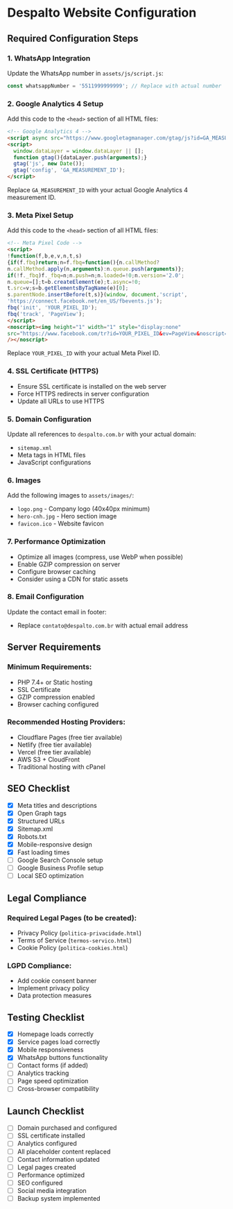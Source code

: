 # Despalto Website Configuration

## Required Configuration Steps

### 1. WhatsApp Integration
Update the WhatsApp number in `assets/js/script.js`:
```javascript
const whatsappNumber = '5511999999999'; // Replace with actual number
```

### 2. Google Analytics 4 Setup
Add this code to the `<head>` section of all HTML files:

```html
<!-- Google Analytics 4 -->
<script async src="https://www.googletagmanager.com/gtag/js?id=GA_MEASUREMENT_ID"></script>
<script>
  window.dataLayer = window.dataLayer || [];
  function gtag(){dataLayer.push(arguments);}
  gtag('js', new Date());
  gtag('config', 'GA_MEASUREMENT_ID');
</script>
```

Replace `GA_MEASUREMENT_ID` with your actual Google Analytics 4 measurement ID.

### 3. Meta Pixel Setup
Add this code to the `<head>` section of all HTML files:

```html
<!-- Meta Pixel Code -->
<script>
!function(f,b,e,v,n,t,s)
{if(f.fbq)return;n=f.fbq=function(){n.callMethod?
n.callMethod.apply(n,arguments):n.queue.push(arguments)};
if(!f._fbq)f._fbq=n;n.push=n;n.loaded=!0;n.version='2.0';
n.queue=[];t=b.createElement(e);t.async=!0;
t.src=v;s=b.getElementsByTagName(e)[0];
s.parentNode.insertBefore(t,s)}(window, document,'script',
'https://connect.facebook.net/en_US/fbevents.js');
fbq('init', 'YOUR_PIXEL_ID');
fbq('track', 'PageView');
</script>
<noscript><img height="1" width="1" style="display:none"
src="https://www.facebook.com/tr?id=YOUR_PIXEL_ID&ev=PageView&noscript=1"
/></noscript>
```

Replace `YOUR_PIXEL_ID` with your actual Meta Pixel ID.

### 4. SSL Certificate (HTTPS)
- Ensure SSL certificate is installed on the web server
- Force HTTPS redirects in server configuration
- Update all URLs to use HTTPS

### 5. Domain Configuration
Update all references to `despalto.com.br` with your actual domain:
- `sitemap.xml`
- Meta tags in HTML files
- JavaScript configurations

### 6. Images
Add the following images to `assets/images/`:
- `logo.png` - Company logo (40x40px minimum)
- `hero-cnh.jpg` - Hero section image
- `favicon.ico` - Website favicon

### 7. Performance Optimization
- Optimize all images (compress, use WebP when possible)
- Enable GZIP compression on server
- Configure browser caching
- Consider using a CDN for static assets

### 8. Email Configuration
Update the contact email in footer:
- Replace `contato@despalto.com.br` with actual email address

## Server Requirements

### Minimum Requirements:
- PHP 7.4+ or Static hosting
- SSL Certificate
- GZIP compression enabled
- Browser caching configured

### Recommended Hosting Providers:
- Cloudflare Pages (free tier available)
- Netlify (free tier available)
- Vercel (free tier available)
- AWS S3 + CloudFront
- Traditional hosting with cPanel

## SEO Checklist

- [x] Meta titles and descriptions
- [x] Open Graph tags
- [x] Structured URLs
- [x] Sitemap.xml
- [x] Robots.txt
- [x] Mobile-responsive design
- [x] Fast loading times
- [ ] Google Search Console setup
- [ ] Google Business Profile setup
- [ ] Local SEO optimization

## Legal Compliance

### Required Legal Pages (to be created):
- Privacy Policy (`politica-privacidade.html`)
- Terms of Service (`termos-servico.html`)
- Cookie Policy (`politica-cookies.html`)

### LGPD Compliance:
- Add cookie consent banner
- Implement privacy policy
- Data protection measures

## Testing Checklist

- [x] Homepage loads correctly
- [x] Service pages load correctly
- [x] Mobile responsiveness
- [x] WhatsApp buttons functionality
- [ ] Contact forms (if added)
- [ ] Analytics tracking
- [ ] Page speed optimization
- [ ] Cross-browser compatibility

## Launch Checklist

- [ ] Domain purchased and configured
- [ ] SSL certificate installed
- [ ] Analytics configured
- [ ] All placeholder content replaced
- [ ] Contact information updated
- [ ] Legal pages created
- [ ] Performance optimized
- [ ] SEO configured
- [ ] Social media integration
- [ ] Backup system implemented